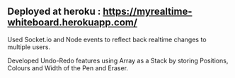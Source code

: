 ## Deployed at heroku : https://myrealtime-whiteboard.herokuapp.com/

Used Socket.io and Node events to reflect back realtime changes to multiple users.

Developed Undo-Redo features using Array as a Stack by storing Positions, Colours and Width of the Pen and Eraser.
